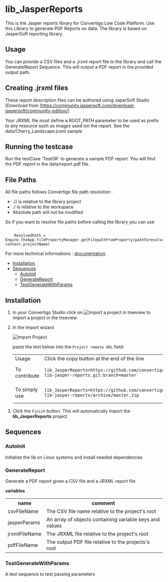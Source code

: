 


# lib_JasperReports

This is the Jasper reports library for Convertigo Low Code Platform. Use this Library to generate PDF Reports  on data. The library is based on JasperSoft reporting library.

## Usage

You can provide a CSV files and a .jrxml report file to the library and call the GenerateReport Sequence. This will output a PDF report in the provided output path.

## Creating .jrxml files

These report description files can be authored using JaperSoft Studio (Download from [https://community.jaspersoft.com/download-jaspersoft/community-edition/] 

Your JRXML file must define a ROOT_PATH parameter to be used as prefix to any resource such as images used ion the report. See the data/Cherry_Landscape.jrxml sample

## Running the testcase

Run the testCase 'TestOK' to generate a sample PDF report. You will find the PDF report in the data/report.pdf file.

## File Paths

All file paths follows Convertigo file path resolution :
* .// is relative to the library project
* ./ is relative to the workspace
* Absolute path will not be modified

So if you want to resolve file paths before calling the library you can use 



```
 
	ResolvedPath = Engine.theApp.filePropertyManager.getFilepathFromProperty(pathToresolve, context.projectName)

```


	


For more technical informations : [documentation](./project.md)

- [Installation](#installation)
- [Sequences](#sequences)
    - [AutoInit](#autoinit)
    - [GenerateReport](#generatereport)
    - [TestGenerateWithParams](#testgeneratewithparams)


## Installation

1. In your Convertigo Studio click on ![](https://github.com/convertigo/convertigo/blob/develop/eclipse-plugin-studio/icons/studio/project_import.gif?raw=true "Import a project in treeview") to import a project in the treeview
2. In the import wizard

   ![](https://github.com/convertigo/convertigo/blob/develop/eclipse-plugin-studio/tomcat/webapps/convertigo/templates/ftl/project_import_wzd.png?raw=true "Import Project")
   
   paste the text below into the `Project remote URL` field:
   <table>
     <tr><td>Usage</td><td>Click the copy button at the end of the line</td></tr>
     <tr><td>To contribute</td><td>

     ```
     lib_JasperReports=https://github.com/convertigo/c8oprj-lib-jasper-reports.git:branch=master
     ```
     </td></tr>
     <tr><td>To simply use</td><td>

     ```
     lib_JasperReports=https://github.com/convertigo/c8oprj-lib-jasper-reports/archive/master.zip
     ```
     </td></tr>
    </table>
3. Click the `Finish` button. This will automatically import the __lib_JasperReports__ project


## Sequences

### AutoInit

Initialize the lib on Linux systems and install needed dependencies

### GenerateReport

Generate a PDF report given a CSV file and a JRXML report file

**variables**

<table>
<tr>
<th>name</th><th>comment</th>
</tr>
<tr>
<td>csvFileName</td><td>The CSV file name relative to the project's root</td>
</tr>
<tr>
<td>jasperParams</td><td>An array of objects containing variable keys and values</td>
</tr>
<tr>
<td>jrxmlFileName</td><td>The JRXML file relative to the project's root</td>
</tr>
<tr>
<td>pdfFileName</td><td>The output PDF file relative to the projects's root</td>
</tr>
</table>

### TestGenerateWithParams

A test sequence to test passing parameters



